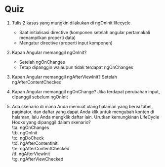 # Quiz

1.  Tulis 2 kasus yang mungkin dilakukan di ngOnInit lifecycle.

    - Saat initialisasi directive (komponen setelah angular pertamakali menampilkan properti data)
    - Mengatur directive (properti input komponen)

2.  Kapan Angular memanggil ngOnInit?

    - Setelah ngOnChanges
    - Tetap dipanggin walaupun tidak terdapat ngOnChanges

3.  Kapan Angular memanggil ngAfterViewInit?
    Setelah ngAfterContentChecked
4.  Kapan Angular memanggil ngOnChange?
    Jika terdapat perubahan input, dipanggil sebelum ngOnInit
5.  Ada skenario di mana Anda memuat ulang halaman yang berisi tabel, paginator, dan daftar yang dapat Anda klik untuk mengubah konten di halaman, lalu Anda mengklik daftar lain. Urutkan kemungkinan LifeCycle Hooks yang dipanggil dalam skenario? <br />
    \ta. ngOnChanges<br />
    \tb. ngOnInit<br />
    \tc. ngDoCheck<br />
    \td. ngAfterContentInit<br />
    \te. ngAfterContentChecked<br />
    /tf. ngAfterViewInit<br />
    \tg. ngAfterViewChecked
